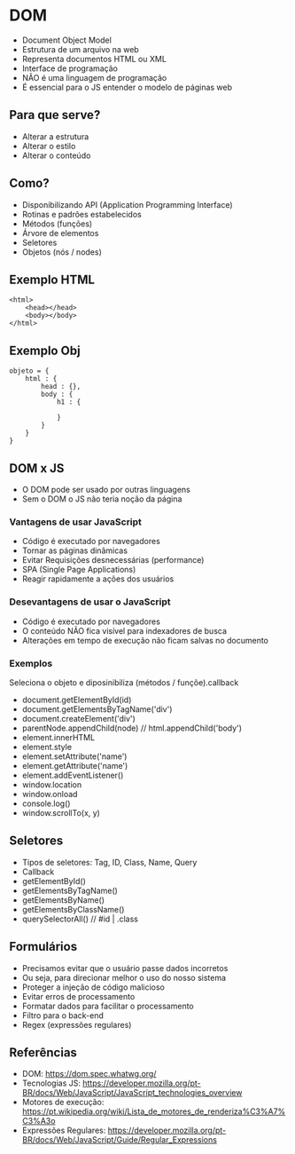 # DOM

- Document Object Model
- Estrutura de um arquivo na web
- Representa documentos HTML ou XML
- Interface de programação
- NÃO é uma linguagem de programação
- É essencial para o JS entender o modelo de páginas web

## Para que serve?

- Alterar a estrutura
- Alterar o estilo
- Alterar o conteúdo

## Como?

- Disponibilizando API (Application Programming Interface)
- Rotinas e padrões estabelecidos
- Métodos (funções)
- Árvore de elementos
- Seletores
- Objetos (nós / nodes)

## Exemplo HTML

```
<html>
    <head></head>
    <body></body>
</html>
```

## Exemplo Obj

```
objeto = {
    html : {
        head : {},
        body : {
            h1 : {

            }
        }
    }
}
```

## DOM x JS

- O DOM pode ser usado por outras linguagens
- Sem o DOM o JS não teria noção da página

### Vantagens de usar JavaScript

- Código é executado por navegadores
- Tornar as páginas dinâmicas
- Evitar Requisições desnecessárias (performance)
- SPA (Single Page Applications)
- Reagir rapidamente a ações dos usuários

### Desevantagens de usar o JavaScript

- Código é executado por navegadores
- O conteúdo NÃO fica visível para indexadores de busca
- Alterações em tempo de execução não ficam salvas no documento

### Exemplos

Seleciona o objeto e diposinibiliza (métodos / funçõe).callback

- document.getElementById(id)
- document.getElementsByTagName('div')
- document.createElement('div')
- parentNode.appendChild(node) // html.appendChild('body')
- element.innerHTML
- element.style
- element.setAttribute('name')
- element.getAttribute('name')
- element.addEventListener()
- window.location
- window.onload
- console.log()
- window.scrollTo(x, y)

## Seletores

- Tipos de seletores: Tag, ID, Class, Name, Query
- Callback
- getElementById()
- getElementsByTagName()
- getElementsByName()
- getElementsByClassName()
- querySelectorAll() // #id | .class

## Formulários

- Precisamos evitar que o usuário passe dados incorretos
- Ou seja, para direcionar melhor o uso do nosso sistema
- Proteger a injeção de código malicioso
- Evitar erros de processamento
- Formatar dados para facilitar o processamento
- Filtro para o back-end
- Regex (expressões regulares)

## Referências

- DOM: https://dom.spec.whatwg.org/
- Tecnologias JS: https://developer.mozilla.org/pt-BR/docs/Web/JavaScript/JavaScript_technologies_overview
- Motores de execução: https://pt.wikipedia.org/wiki/Lista_de_motores_de_renderiza%C3%A7%C3%A3o
- Expressões Regulares: https://developer.mozilla.org/pt-BR/docs/Web/JavaScript/Guide/Regular_Expressions

